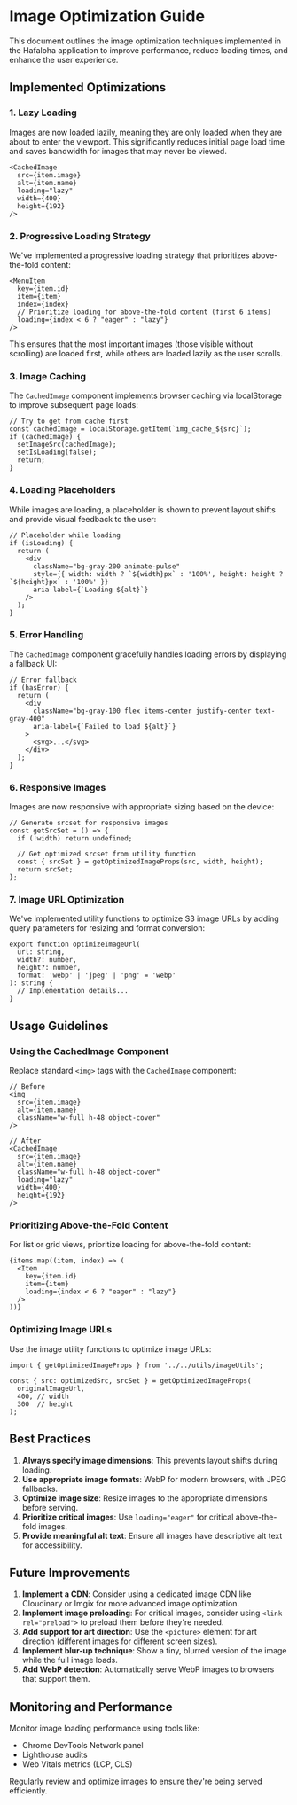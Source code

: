 # Image Optimization Guide

This document outlines the image optimization techniques implemented in the Hafaloha application to improve performance, reduce loading times, and enhance the user experience.

## Implemented Optimizations

### 1. Lazy Loading

Images are now loaded lazily, meaning they are only loaded when they are about to enter the viewport. This significantly reduces initial page load time and saves bandwidth for images that may never be viewed.

```tsx
<CachedImage
  src={item.image}
  alt={item.name}
  loading="lazy"
  width={400}
  height={192}
/>
```

### 2. Progressive Loading Strategy

We've implemented a progressive loading strategy that prioritizes above-the-fold content:

```tsx
<MenuItem 
  key={item.id} 
  item={item} 
  index={index}
  // Prioritize loading for above-the-fold content (first 6 items)
  loading={index < 6 ? "eager" : "lazy"}
/>
```

This ensures that the most important images (those visible without scrolling) are loaded first, while others are loaded lazily as the user scrolls.

### 3. Image Caching

The `CachedImage` component implements browser caching via localStorage to improve subsequent page loads:

```tsx
// Try to get from cache first
const cachedImage = localStorage.getItem(`img_cache_${src}`);
if (cachedImage) {
  setImageSrc(cachedImage);
  setIsLoading(false);
  return;
}
```

### 4. Loading Placeholders

While images are loading, a placeholder is shown to prevent layout shifts and provide visual feedback to the user:

```tsx
// Placeholder while loading
if (isLoading) {
  return (
    <div 
      className="bg-gray-200 animate-pulse"
      style={{ width: width ? `${width}px` : '100%', height: height ? `${height}px` : '100%' }}
      aria-label={`Loading ${alt}`}
    />
  );
}
```

### 5. Error Handling

The `CachedImage` component gracefully handles loading errors by displaying a fallback UI:

```tsx
// Error fallback
if (hasError) {
  return (
    <div 
      className="bg-gray-100 flex items-center justify-center text-gray-400"
      aria-label={`Failed to load ${alt}`}
    >
      <svg>...</svg>
    </div>
  );
}
```

### 6. Responsive Images

Images are now responsive with appropriate sizing based on the device:

```tsx
// Generate srcset for responsive images
const getSrcSet = () => {
  if (!width) return undefined;
  
  // Get optimized srcset from utility function
  const { srcSet } = getOptimizedImageProps(src, width, height);
  return srcSet;
};
```

### 7. Image URL Optimization

We've implemented utility functions to optimize S3 image URLs by adding query parameters for resizing and format conversion:

```tsx
export function optimizeImageUrl(
  url: string,
  width?: number,
  height?: number,
  format: 'webp' | 'jpeg' | 'png' = 'webp'
): string {
  // Implementation details...
}
```

## Usage Guidelines

### Using the CachedImage Component

Replace standard `<img>` tags with the `CachedImage` component:

```tsx
// Before
<img
  src={item.image}
  alt={item.name}
  className="w-full h-48 object-cover"
/>

// After
<CachedImage
  src={item.image}
  alt={item.name}
  className="w-full h-48 object-cover"
  loading="lazy"
  width={400}
  height={192}
/>
```

### Prioritizing Above-the-Fold Content

For list or grid views, prioritize loading for above-the-fold content:

```tsx
{items.map((item, index) => (
  <Item 
    key={item.id} 
    item={item} 
    loading={index < 6 ? "eager" : "lazy"}
  />
))}
```

### Optimizing Image URLs

Use the image utility functions to optimize image URLs:

```tsx
import { getOptimizedImageProps } from '../../utils/imageUtils';

const { src: optimizedSrc, srcSet } = getOptimizedImageProps(
  originalImageUrl,
  400, // width
  300  // height
);
```

## Best Practices

1. **Always specify image dimensions**: This prevents layout shifts during loading.
2. **Use appropriate image formats**: WebP for modern browsers, with JPEG fallbacks.
3. **Optimize image size**: Resize images to the appropriate dimensions before serving.
4. **Prioritize critical images**: Use `loading="eager"` for critical above-the-fold images.
5. **Provide meaningful alt text**: Ensure all images have descriptive alt text for accessibility.

## Future Improvements

1. **Implement a CDN**: Consider using a dedicated image CDN like Cloudinary or Imgix for more advanced image optimization.
2. **Implement image preloading**: For critical images, consider using `<link rel="preload">` to preload them before they're needed.
3. **Add support for art direction**: Use the `<picture>` element for art direction (different images for different screen sizes).
4. **Implement blur-up technique**: Show a tiny, blurred version of the image while the full image loads.
5. **Add WebP detection**: Automatically serve WebP images to browsers that support them.

## Monitoring and Performance

Monitor image loading performance using tools like:

- Chrome DevTools Network panel
- Lighthouse audits
- Web Vitals metrics (LCP, CLS)

Regularly review and optimize images to ensure they're being served efficiently.
